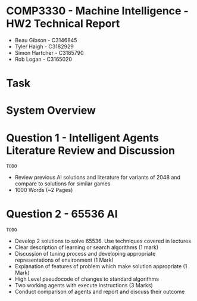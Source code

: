 COMP3330 - Machine Intelligence - HW2 Technical Report
======================================================

* Beau Gibson - C3146845
* Tyler Haigh - C3182929
* Simon Hartcher - C3185790
* Rob Logan - C3165020

# Task #

# System Overview #

# Question 1 - Intelligent Agents Literature Review and Discussion #

`TODO`

* Review previous AI solutions and literature for variants of 2048 and compare to solutions for similar games
* 1000 Words (~2 Pages)

# Question 2 - 65536 AI #

`TODO`

* Develop 2 solutions to solve 65536. Use techniques covered in lectures
* Clear description of learning or search algorithms (1 mark)
* Discussion of tuning process and developing appropriate representations of environment (1 Mark)
* Explanation of features of problem which make solution appropriate (1 Mark)
* High Level pseudocode of changes to standard algorithms
* Two working agents with execute instructions (3 Marks)
* Conduct comparison of agents and report and discuss their outcome
